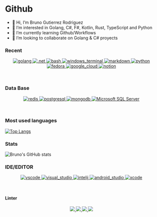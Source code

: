# Github
- 👋 Hi, I’m Bruno Gutierrez Rodriguez
- 👀 I’m interested in Golang, C#, F#, Kotlin, Rust, TypeScript and Python
- 🌱 I’m currently learning Github/Workflows
- 💞️ I’m looking to collaborate on Golang & C# proyects

### Recent
<p align="center">
<a href="[https://github.com/bruno5200/#Go](https://github.com/bruno5200?tab=repositories&q=&type=&language=go)">
<img src="https://img.shields.io/badge/Go-00ADD8?style=for-the-badge&logo=go&logoColor=white" alt="golang">
</a>
<a href="[https://github.com/bruno5200/#Csharp](https://github.com/bruno5200?tab=repositories&q=&type=&language=c%23)">
<img src="https://img.shields.io/badge/.NET-5C2D91?style=for-the-badge&logo=.net&logoColor=white" alt =".net">
</a>
<a href="https://github.com/bruno5200">
<img src="https://img.shields.io/badge/Shell_Script-121011?style=for-the-badge&logo=gnu-bash&logoColor=white" alt="bash">
</a>
<a href="https://github.com/bruno5200">
<img src="https://img.shields.io/badge/windows%20terminal-4D4D4D?style=for-the-badge&logo=windows%20terminal&logoColor=white" alt="windows_terminal">
</a>
<a href="https://github.com/bruno5200">
<img src="https://img.shields.io/badge/Markdown-000000?style=for-the-badge&logo=markdown&logoColor=white" alt="markdown">
</a>
<a href="https://github.com/bruno5200">
<img src="https://img.shields.io/badge/Python-14354C?style=for-the-badge&logo=python&logoColor=white" alt="python">
</a>
<a href="[https://github.com/bruno5200/#fedora](https://github.com/bruno5200/fedora-WSL)">
<img src="https://img.shields.io/badge/Fedora-294172?style=for-the-badge&logo=fedora&logoColor=white" alt="fedora">
</a>
<a href="https://github.com/bruno5200">
<img src="https://img.shields.io/badge/Google_Cloud-4285F4?style=for-the-badge&logo=google-cloud&logoColor=white" alt="google_cloud">
</a>
<a href="https://github.com/bruno5200">
<img src="https://img.shields.io/badge/Notion-000000?style=for-the-badge&logo=notion&logoColor=white" alt="notion">
</a>
</p><br>

### Data Base
<p align="center">
</a>
<a href="https://github.com/bruno5200">
<img src="https://img.shields.io/badge/redis-%23DD0031.svg?&style=for-the-badge&logo=redis&logoColor=white" alt="redis">
</a>
<a href="[https://github.com/bruno5200/#postgresql](https://github.com/bruno5200?tab=repositories&q=&type=&language=plpgsql)">
<img src="https://img.shields.io/badge/PostgreSQL-316192?style=for-the-badge&logo=postgresql&logoColor=white" alt="postgresql">
</a>
<a href="https://github.com/bruno5200">
<img src="https://img.shields.io/badge/MongoDB-4EA94B?style=for-the-badge&logo=mongodb&logoColor=white" alt="mongodb">
</a>
<a href="https://github.com/bruno5200">
<img src="https://img.shields.io/badge/Microsoft%20SQL%20Server-CC2927?style=for-the-badge&logo=microsoft%20sql%20server&logoColor=white" alt="Microsoft SQL Server">
</a>
</p><br>

### Most used languages
[![Top Langs](https://github-readme-stats.vercel.app/api/top-langs/?username=Bruno5200&layout=compact&theme=github_dark&show_icons=true)](https://github.com/bruno5200/github-readme-stats)

### Stats
![Bruno's GitHub stats](https://github-readme-stats.vercel.app/api?username=bruno5200&count_private=true&hide=prs&show_icons=true&theme=github_dark)

### IDE/EDITOR

<p align="center">
<a href="https://github.com/bruno5200">
<img src="https://img.shields.io/badge/Visual_Studio_Code-0078D4?style=for-the-badge&logo=visual%20studio%20code&logoColor=white" alt="vscode">
</a>
<a href="https://github.com/bruno5200">
<img src="https://img.shields.io/badge/Visual_Studio-5C2D91?style=for-the-badge&logo=visual%20studio&logoColor=white" alt="visual_studio">
</a>
<a href="https://github.com/bruno5200">
<img src="https://img.shields.io/badge/IntelliJ_IDEA-000000.svg?style=for-the-badge&logo=intellij-idea&logoColor=white" alt="intelij">
</a>
<a href="https://github.com/bruno5200">
<img src="https://img.shields.io/badge/Android_Studio-3DDC84?style=for-the-badge&logo=android-studio&logoColor=white" alt="android_studio">
</a>
<a href="https://github.com/bruno5200">
<img src="https://img.shields.io/badge/Xcode-007ACC?style=for-the-badge&logo=Xcode&logoColor=white" alt="xcode">
</a>
</p><br>

#### Linter
<p align="center">
<a href="https://github.com/bruno5200">
<img src="https://img.shields.io/badge/prettier-1A2C34?style=for-the-badge&logo=prettier&logoColor=F7BA3E">
</a>
<a href="https://github.com/bruno5200">
<img src="https://img.shields.io/badge/eslint-3A33D1?style=for-the-badge&logo=eslint&logoColor=white">
</a>
<a href="https://github.com/bruno5200">
<img src="https://img.shields.io/badge/stylelint-000?style=for-the-badge&logo=stylelint&logoColor=white">
</a>
<a href="https://github.com/bruno5200">
<img src="https://img.shields.io/badge/SonarLint-CB2029?style=for-the-badge&logo=sonarlint&logoColor=white">
</a>
</p><br>

<!--
**bruno5200/bruno5200** is a ✨ _special_ ✨ repository because its `README.md` (this file) appears on your GitHub profile.

Here are some ideas to get you started:

- 🔭 I’m currently working on ...
- 🌱 I’m currently learning ...
- 👯 I’m looking to collaborate on ...
- 🤔 I’m looking for help with ...
- 💬 Ask me about ...
- 📫 How to reach me: ...
- 😄 Pronouns: ...
- ⚡ Fun fact: ...
-->

